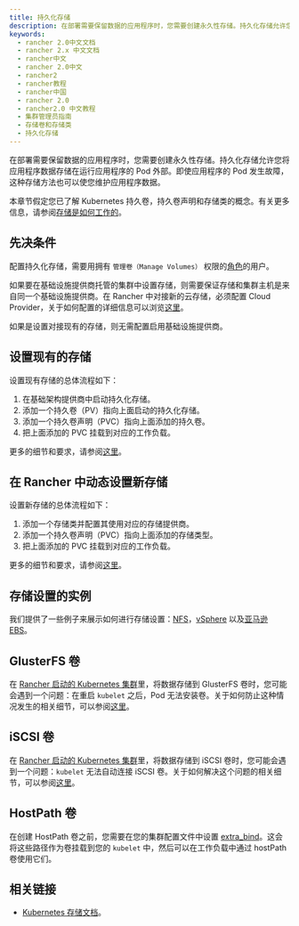 ```yaml
---
title: 持久化存储
description: 在部署需要保留数据的应用程序时，您需要创建永久性存储。持久化存储允许您将应用程序数据存储在运行应用程序的 Pod 外部。即使应用程序的 Pod 发生故障，这种存储方法也可以使您维护应用程序数据。
keywords:
  - rancher 2.0中文文档
  - rancher 2.x 中文文档
  - rancher中文
  - rancher 2.0中文
  - rancher2
  - rancher教程
  - rancher中国
  - rancher 2.0
  - rancher2.0 中文教程
  - 集群管理员指南
  - 存储卷和存储类
  - 持久化存储
---
```


在部署需要保留数据的应用程序时，您需要创建永久性存储。持久化存储允许您将应用程序数据存储在运行应用程序的 Pod 外部。即使应用程序的 Pod 发生故障，这种存储方法也可以使您维护应用程序数据。

本章节假定您已了解 Kubernetes 持久卷，持久卷声明和存储类的概念。有关更多信息，请参阅[存储是如何工作的](/docs/cluster-admin/volumes-and-storage/how-storage-works/_index)。

## 先决条件

配置持久化存储，需要用拥有 `管理卷（Manage Volumes）` 权限的[角色](/docs/admin-settings/rbac/cluster-project-roles/_index)的用户。

如果要在基础设施提供商托管的集群中设置存储，则需要保证存储和集群主机是来自同一个基础设施提供商。在 Rancher 中对接新的云存储，必须配置 Cloud Provider，关于如何配置的详细信息可以浏览[这里](/docs/cluster-provisioning/rke-clusters/cloud-providers/_index)。

如果是设置对接现有的存储，则无需配置启用基础设施提供商。

## 设置现有的存储

设置现有存储的总体流程如下：

1. 在基础架构提供商中启动持久化存储。
2. 添加一个持久卷（PV）指向上面启动的持久化存储。
3. 添加一个持久卷声明（PVC）指向上面添加的持久卷。
4. 把上面添加的 PVC 挂载到对应的工作负载。

更多的细节和要求，请参阅[这里](/docs/cluster-admin/volumes-and-storage/attaching-existing-storage/_index)。

## 在 Rancher 中动态设置新存储

设置新存储的总体流程如下：

1. 添加一个存储类并配置其使用对应的存储提供商。
2. 添加一个持久卷声明（PVC）指向上面添加的存储类型。
3. 把上面添加的 PVC 挂载到对应的工作负载。

更多的细节和要求，请参阅[这里](/docs/cluster-admin/volumes-and-storage/provisioning-new-storage/_index)。

## 存储设置的实例

我们提供了一些例子来展示如何进行存储设置：[NFS](/docs/cluster-admin/volumes-and-storage/examples/nfs/_index)，[vSphere](/docs/cluster-admin/volumes-and-storage/examples/vsphere/_index) 以及[亚马逊 EBS](/docs/cluster-admin/volumes-and-storage/examples/ebs/_index)。

## GlusterFS 卷

在 [Rancher 启动的 Kubernetes 集群](/docs/cluster-provisioning/rke-clusters/_index)里，将数据存储到 GlusterFS 卷时，您可能会遇到一个问题：在重启 `kubelet` 之后，Pod 无法安装卷。关于如何防止这种情况发生的相关细节，可以参阅[这里](/docs/cluster-admin/volumes-and-storage/glusterfs-volumes/_index)。

## iSCSI 卷

在 [Rancher 启动的 Kubernetes 集群](/docs/cluster-provisioning/rke-clusters/_index)里，将数据存储到 iSCSI 卷时，您可能会遇到一个问题：`kubelet` 无法自动连接 iSCSI 卷。关于如何解决这个问题的相关细节，可以参阅[这里](/docs/cluster-admin/volumes-and-storage/iscsi-volumes/_index)。

## HostPath 卷

在创建 HostPath 卷之前，您需要在您的集群配置文件中设置 [extra_bind](https://rancher.com/docs/rke/latest/en/config-options/services/services-extras/#extra-binds/)。这会将这些路径作为卷挂载到您的 `kubelet` 中，然后可以在工作负载中通过 hostPath 卷使用它们。

## 相关链接

- [Kubernetes 存储文档](https://kubernetes.io/docs/concepts/storage/)。
